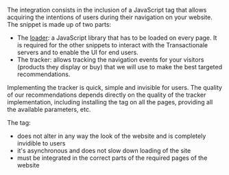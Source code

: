 The integration consists in the inclusion of a JavaScript tag that allows acquiring the intentions of users during their navigation on your website.
The snippet is made up of two parts:

- The [loader](snippet_loader.html): a JavaScript library that has to be loaded on every page. It is required for the other snippets to interact with the Transactionale servers and to enable the UI for end users.
- The tracker: allows tracking the navigation events for your visitors (products they display or buy) that we will use to make the best targeted recommendations.

Implementing the tracker is quick, simple and invisible for users. The quality of our recommendations depends directly on the quality of the tracker implementation, including installing the tag on all the pages, providing all the available parameters, etc.

The tag:

- does not alter in any way the look of the website and is completely invidible to users
- it's asynchronous and does not slow down loading of the site
- must be integrated in the correct parts of the required pages of the website